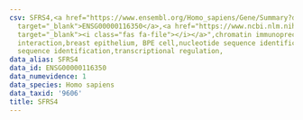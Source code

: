 ```yaml
---
csv: SFRS4,<a href="https://www.ensembl.org/Homo_sapiens/Gene/Summary?db=core;g=ENSG00000116350"
  target="_blank">ENSG00000116350</a>,<a href="https://www.ncbi.nlm.nih.gov/pubmed/22863008"
  target="_blank"><i class="fas fa-file"></i></a>",chromatin immunoprecipitation assay,direct
  interaction,breast epithelium, BPE cell,nucleotide sequence identification,nucleotide
  sequence identification,transcriptional regulation,
data_alias: SFRS4
data_id: ENSG00000116350
data_numevidence: 1
data_species: Homo sapiens
data_taxid: '9606'
title: SFRS4
---
```

